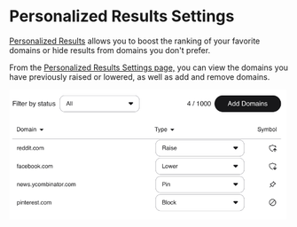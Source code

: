 # Personalized Results Settings

[Personalized Results](../features/website-info-personalized-results.html#personalized-results) allows you to boost the ranking of your favorite domains or hide results from domains you don't prefer. <br />

From the [Personalized Results Settings page,](https://kagi.com/settings/user_ranked) you can view the domains you have previously raised or lowered, as well as add and remove domains.

<img src="./media/personalized_results.png" width="500" alt="Personalized Results Settings"><br />
